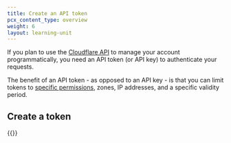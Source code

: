 ```yaml
---
title: Create an API token
pcx_content_type: overview
weight: 6
layout: learning-unit
---
```


If you plan to use the [Cloudflare API](/api/) to manage your account programmatically, you need an API token (or API key) to authenticate your requests.

The benefit of an API token - as opposed to an API key - is that you can limit tokens to [specific permissions](/fundamentals/api/reference/permissions/), zones, IP addresses, and a specific validity period.

## Create a token

{{<render file="_create-token.md" productFolder="fundamentals">}}
